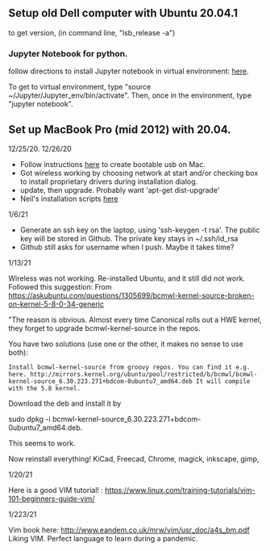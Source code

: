 ## Setup old Dell computer with Ubuntu 20.04.1 

to get version, (in command line, "lsb_release -a")

### Jupyter Notebook for python.

follow directions to install Jupyter notebook in virtual environment: [here](https://www.digitalocean.com/community/tutorials/how-to-set-up-jupyter-notebook-with-python-3-on-ubuntu-18-04).

To get to virtual environment, type "source ~/Jupyter/Jupyter_env/bin/activate".  Then, once in the environment, type "jupyter notebook".


## Set up MacBook Pro (mid 2012) with 20.04.

12/25/20.  12/26/20 

 * Follow instructions [here](https://ubuntu.com/tutorials/create-a-usb-stick-on-macos#1-overview) to create bootable usb on Mac.
 * Got wireless working by choosing network at start and/or checking box to install proprietary drivers during installation dialog.
 * update, then upgrade.  Probably want 'apt-get dist-upgrade'
 * Neil's installation scripts [here](http://academy.cba.mit.edu/classes/project_management/scripts/Ubuntu_20.04)
 
 1/6/21
 
 * Generate an ssh key on the laptop, using 'ssh-keygen -t rsa'.  The public key will be stored in Github.  The private key stays in ~/.ssh/id_rsa
 * Github still asks for username when I push.  Maybe it takes time?
 
 1/13/21
 
 Wireless was not working.  Re-installed Ubuntu, and it still did not work.  Followed this suggestion:  From  https://askubuntu.com/questions/1305699/bcmwl-kernel-source-broken-on-kernel-5-8-0-34-generic

"The reason is obvious. Almost every time Canonical rolls out a HWE kernel, they forget to upgrade bcmwl-kernel-source in the repos.

You have two solutions (use one or the other, it makes no sense to use both):

    Install bcmwl-kernel-source from groovy repos. You can find it e.g. here. http://mirrors.kernel.org/ubuntu/pool/restricted/b/bcmwl/bcmwl-kernel-source_6.30.223.271+bdcom-0ubuntu7_amd64.deb It will compile with the 5.8 kernel.

Download the deb and install it by

sudo dpkg -i bcmwl-kernel-source_6.30.223.271+bdcom-0ubuntu7_amd64.deb.

This seems to work.

Now reinstall everything!
KiCad, Freecad, Chrome, magick, inkscape, gimp, 

1/20/21

Here is a good VIM tutorial! : https://www.linux.com/training-tutorials/vim-101-beginners-guide-vim/

1/223/21

Vim book here:  http://www.eandem.co.uk/mrw/vim/usr_doc/a4s_bm.pdf
Liking VIM.  Perfect language to learn during a pandemic.

